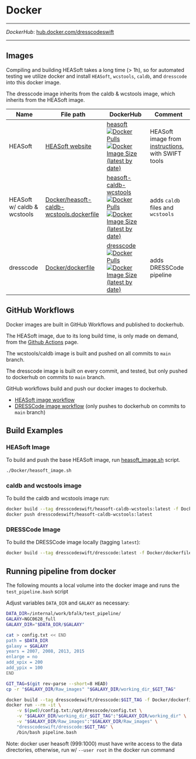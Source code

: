 # Docker

---

*DockerHub*: [hub.docker.com/dresscodeswift](https://hub.docker.com/u/dresscodeswift)

---

## Images

Compiling and building HEASoft takes a long time (> 1h), so for automated testing we utilize docker and install `HEASoft`, `wcstools`, `caldb`, and `dresscode` into this docker image.

The dresscode image inherits from the caldb & wcstools image, which inherits from the HEASoft image.

| Name | File path | DockerHub | Comment |
|------------|-----------|-----------|---------|
|HEASoft|[HEASoft website](https://heasarc.gsfc.nasa.gov/lheasoft/docker.html)|[heasoft ![Docker Pulls](https://img.shields.io/docker/pulls/dresscodeswift/heasoft) ![Docker Image Size (latest by date)](https://img.shields.io/docker/image-size/dresscodeswift/heasoft)](https://hub.docker.com/r/dresscodeswift/heasoft)|HEASoft image from [instructions](https://heasarc.gsfc.nasa.gov/lheasoft/docker.html), with SWIFT tools|
|HEASoft w/ caldb & wcstools|[Docker/heasoft-caldb-wcstools.dockerfile](/Docker/heasoft-caldb-wcstools.dockerfile)|[heasoft-caldb-wcstools ![Docker Pulls](https://img.shields.io/docker/pulls/dresscodeswift/heasoft-caldb-wcstools) ![Docker Image Size (latest by date)](https://img.shields.io/docker/image-size/dresscodeswift/heasoft-caldb-wcstools)](https://hub.docker.com/r/dresscodeswift/heasoft-caldb-wcstools)|adds `caldb` files and `wcstools`|
|dresscode|[Docker/dockerfile](/Docker/dockerfile)|[dresscode ![Docker Pulls](https://img.shields.io/docker/pulls/dresscodeswift/dresscode) ![Docker Image Size (latest by date)](https://img.shields.io/docker/image-size/dresscodeswift/dresscode)](https://hub.docker.com/r/dresscodeswift/dresscode)|adds DRESSCode pipeline|

## GitHub Workflows

Docker images are built in GitHub Workflows and published to dockerhub.

The HEASoft image, due to its long build time, is only made on demand, from the [Github Actions](https://github.com/spacetelescope/DRESSCode/actions) page.

The wcstools/caldb image is built and pushed on all commits to `main` branch.

The dresscode image is built on every commit, and tested, but only pushed to dockerhub on commits to `main` branch.

GitHub workflows build and push our docker images to dockerhub.

- [HEASoft image workflow](/.github/workflows/build_heasoft.yml)
- [DRESSCode image workflow](/.github/workflows/test-pipeline.yml) (only pushes to dockerhub on commits to `main` branch)

## Build Examples

### HEASoft Image

To build and push the base HEASoft image, run [heasoft_image.sh](/Docker/heasoft_image.sh) script.

```sh
./Docker/heasoft_image.sh
```

### caldb and wcstools image

To build the caldb and wcstools image run:

```sh
docker build --tag dresscodeswift/heasoft-caldb-wcstools:latest -f Docker/heasoft-caldb-wcstools.dockerfile .
docker push dresscodeswift/heasoft-caldb-wcstools:latest
```

### DRESSCode Image

To build the DRESSCode image locally (tagging `latest`):

```sh
docker build --tag dresscodeswift/dresscode:latest -f Docker/dockerfile .
```

## Running pipeline from docker

The following mounts a local volume into the docker image and runs the `test_pipeline.bash` script

Adjust variables `DATA_DIR` and `GALAXY` as necessary:

```sh
DATA_DIR=/internal/work/bfalk/test_pipeline/
GALAXY=NGC0628_full
GALAXY_DIR="$DATA_DIR/$GALAXY"

cat > config.txt << END  
path = $DATA_DIR  
galaxy = $GALAXY
years = 2007, 2008, 2013, 2015
enlarge = no
add_xpix = 200
add_ypix = 100
END

GIT_TAG=$(git rev-parse --short=8 HEAD)
cp -r "$GALAXY_DIR/Raw_images" "$GALAXY_DIR/working_dir_$GIT_TAG"

docker build --tag dresscodeswift/dresscode:$GIT_TAG -f Docker/dockerfile .
docker run --rm -it \
    -v $(pwd)/config.txt:/opt/dresscode/config.txt \
    -v "$GALAXY_DIR/working_dir_$GIT_TAG":"$GALAXY_DIR/working_dir" \
    -v "$GALAXY_DIR/Raw_images":"$GALAXY_DIR/Raw_images" \
    "dresscodeswift/dresscode:$GIT_TAG" \
    /bin/bash pipeline.bash
```

Note: docker user heasoft (999:1000) must have write access to the data directories, otherwise, run w/ `--user root` in the docker run command
